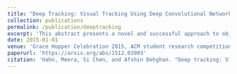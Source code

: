 ```yaml
---
title: "Deep Tracking: Visual Tracking Using Deep Convolutional Networks"
collection: publications
permalink: /publication/deeptracking
excerpt: 'This abstract presents a novel and successful approach to object tracking by using convolutional neural networks. This work was done in a Research Experience for Undergraduate (REU) program at University of Central Florida under Dr. Mubarak Shah'
date: 2015-01-01
venue: 'Grace Hopper Celebration 2015, ACM student research competition in 2015.'
paperurl: 'https://arxiv.org/abs/1512.03993'
citation: 'Hahn, Meera, Si Chen, and Afshin Dehghan. "Deep tracking: Visual tracking using deep convolutional networks." arXiv preprint arXiv:1512.03993 (2015).'
---
```

